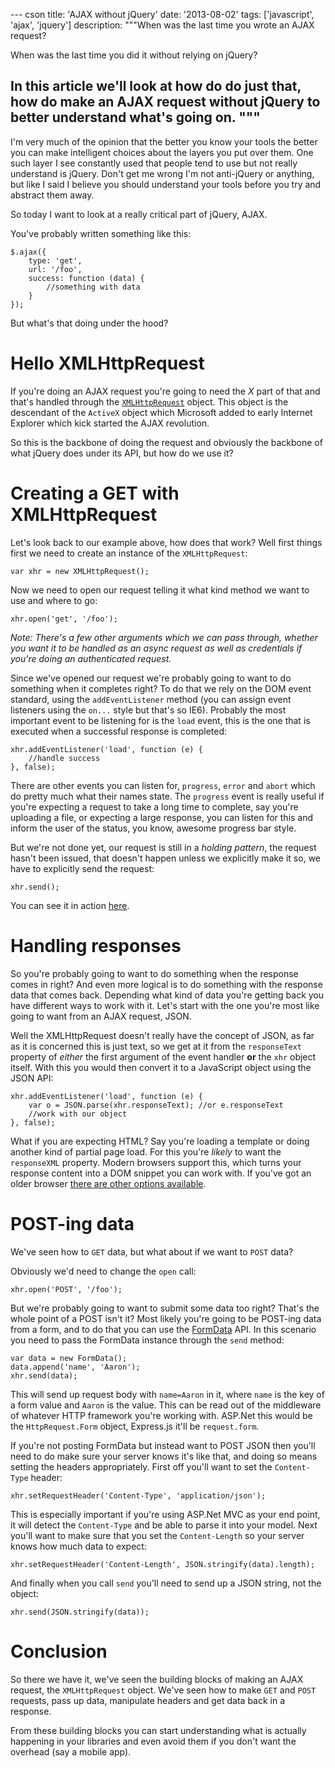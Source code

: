 --- cson
title: 'AJAX without jQuery'
date: '2013-08-02'
tags: ['javascript', 'ajax', 'jquery']
description: """When was the last time you wrote an AJAX request?

When was the last time you did it without relying on jQuery?

In this article we'll look at how do do just that, how do make an AJAX request without jQuery to better understand what's going on.
"""
---

I'm very much of the opinion that the better you know your tools the better you can make intelligent choices about the layers you put over them. One such layer I see constantly used that people tend to use but not really understand is jQuery. Don't get me wrong I'm not anti-jQuery or anything, but like I said I believe you should understand your tools before you try and abstract them away.

So today I want to look at a really critical part of jQuery, AJAX.

You've probably written something like this:

    $.ajax({
        type: 'get',
        url: '/foo',
        success: function (data) {
            //something with data
        }
    });

But what's that doing under the hood?

# Hello XMLHttpRequest

If you're doing an AJAX request you're going to need the _X_ part of that and that's handled through the [`XMLHttpRequest`](https://developer.mozilla.org/en-US/docs/Web/API/XMLHttpRequest) object. This object is the descendant of the `ActiveX` object which Microsoft added to early Internet Explorer which kick started the AJAX revolution.

So this is the backbone of doing the request and obviously the backbone of what jQuery does under its API, but how do we use it?

# Creating a GET with XMLHttpRequest

Let's look back to our example above, how does that work? Well first things first we need to create an instance of the `XMLHttpRequest`:

    var xhr = new XMLHttpRequest();

Now we need to open our request telling it what kind method we want to use and where to go:

    xhr.open('get', '/foo');

_Note: There's a few other arguments which we can pass through, whether you want it to be handled as an async request as well as credentials if you're doing an authenticated request._

Since we've opened our request we're probably going to want to do something when it completes right? To do that we rely on the DOM event standard, using the `addEventListener` method (you can assign event listeners using the `on...` style but that's so IE6). Probably the most important event to be listening for is the `load` event, this is the one that is executed when a successful response is completed:

    xhr.addEventListener('load', function (e) {
        //handle success
    }, false);

There are other events you can listen for, `progress`, `error` and `abort` which do pretty much what their names state. The `progress` event is really useful if you're expecting a request to take a long time to complete, say you're uploading a file, or expecting a large response, you can listen for this and inform the user of the status, you know, awesome progress bar style.

But we're not done yet, our request is still in a _holding pattern_, the request hasn't been issued, that doesn't happen unless we explicitly make it so, we have to explicitly send the request:

    xhr.send();

You can see it in action [here](http://jsbin.com/inikir/1).

# Handling responses

So you're probably going to want to do something when the response comes in right? And even more logical is to do something with the response data that comes back. Depending what kind of data you're getting back you have different ways to work with it. Let's start with the one you're most like going to want from an AJAX request, JSON.

Well the XMLHttpRequest doesn't really have the concept of JSON, as far as it is concerned this is just text, so we get at it from the `responseText` property of _either_ the first argument of the event handler **or** the `xhr` object itself. With this you would then convert it to a JavaScript object using the JSON API:

    xhr.addEventListener('load', function (e) {
        var o = JSON.parse(xhr.responseText); //or e.responseText
        //work with our object
    }, false);

What if you are expecting HTML? Say you're loading a template or doing another kind of partial page load. For this you're _likely_ to want the `responseXML` property. Modern browsers support this, which turns your response content into a DOM snippet you can work with. If you've got an older browser [there are other options available](https://developer.mozilla.org/en-US/docs/Web/API/XMLHttpRequest/Using_XMLHttpRequest#Analyzing_and_manipulating_the_responseXML_property).

# POST-ing data

We've seen how to `GET` data, but what about if we want to `POST` data?

Obviously we'd need to change the `open` call:

    xhr.open('POST', '/foo');

But we're probably going to want to submit some data too right? That's the whole point of a POST isn't it? Most likely you're going to be POST-ing data from a form, and to do that you can use the [FormData](https://developer.mozilla.org/en-US/docs/Web/API/FormData) API. In this scenario you need to pass the FormData instance through the `send` method:

    var data = new FormData();
    data.append('name', 'Aaron');
    xhr.send(data);

This will send up request body with `name=Aaron` in it, where `name` is the key of a form value and `Aaron` is the value. This can be read out of the middleware of whatever HTTP framework you're working with. ASP.Net this would be the `HttpRequest.Form` object, Express.js it'll be `request.form`.

If you're not posting FormData but instead want to POST JSON then you'll need to do make sure your server knows it's like that, and doing so means setting the headers appropriately. First off you'll want to set the `Content-Type` header:

    xhr.setRequestHeader('Content-Type', 'application/json');

This is especially important if you're using ASP.Net MVC as your end point, it will detect the `Content-Type` and be able to parse it into your model. Next you'll want to make sure that you set the `Content-Length` so your server knows how much data to expect:

    xhr.setRequestHeader('Content-Length', JSON.stringify(data).length);

And finally when you call `send` you'll need to send up a JSON string, not the object:

    xhr.send(JSON.stringify(data));

# Conclusion

So there we have it, we've seen the building blocks of making an AJAX request, the `XMLHttpRequest` object. We've seen how to make `GET` and `POST` requests, pass up data, manipulate headers and get data back in a response.

From these building blocks you can start understanding what is actually happening in your libraries and even avoid them if you don't want the overhead (say a mobile app).